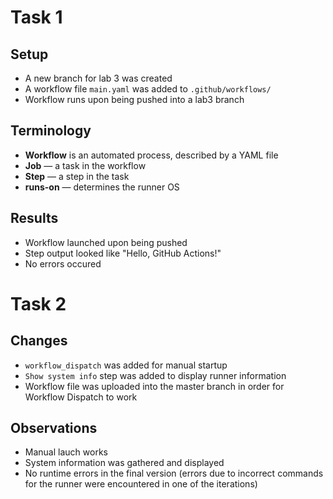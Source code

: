 # Task 1

## Setup

- A new branch for lab 3 was created
- A workflow file `main.yaml` was added to `.github/workflows/`
- Workflow runs upon being pushed into a lab3 branch

## Terminology

- **Workflow** is an automated process, described by a YAML file
- **Job** — a task in the workflow
- **Step** — a step in the task
- **runs-on** — determines the runner OS

## Results

- Workflow launched upon being pushed
- Step output looked like "Hello, GitHub Actions!"
- No errors occured

# Task 2

## Changes

- `workflow_dispatch` was added for manual startup
- `Show system info` step was added to display runner information
- Workflow file was uploaded into the master branch in order for Workflow Dispatch to work

## Observations

- Manual lauch works
- System information was gathered and displayed
- No runtime errors in the final version (errors due to incorrect commands for the runner were encountered in one of the iterations) 